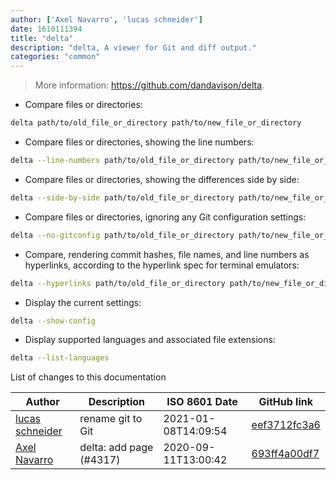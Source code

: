 ```yaml
---
author: ['Axel Navarro', 'lucas schneider']
date: 1610111394
title: "delta"
description: "delta, A viewer for Git and diff output."
categories: "common"
---
```

> More information: <https://github.com/dandavison/delta>.

- Compare files or directories:

```bash
delta path/to/old_file_or_directory path/to/new_file_or_directory
```

- Compare files or directories, showing the line numbers:

```bash
delta --line-numbers path/to/old_file_or_directory path/to/new_file_or_directory
```

- Compare files or directories, showing the differences side by side:

```bash
delta --side-by-side path/to/old_file_or_directory path/to/new_file_or_directory
```

- Compare files or directories, ignoring any Git configuration settings:

```bash
delta --no-gitconfig path/to/old_file_or_directory path/to/new_file_or_directory
```

- Compare, rendering commit hashes, file names, and line numbers as hyperlinks, according to the hyperlink spec for terminal emulators:

```bash
delta --hyperlinks path/to/old_file_or_directory path/to/new_file_or_directory
```

- Display the current settings:

```bash
delta --show-config
```

- Display supported languages and associated file extensions:

```bash
delta --list-languages
```
List of changes to this documentation


Author | Description | ISO 8601 Date | GitHub link
------|-----|-----|-----
[lucas schneider](mailto:casdpa@gmail.com) | rename git to Git | 2021-01-08T14:09:54 | [eef3712fc3a6](https://github.com/tldr-pages/tldr/commit/eef3712fc3a6a3774384b2e4ed934583c8349d75)
[Axel Navarro](mailto:navarroaxel@gmail.com) | delta: add page (#4317) | 2020-09-11T13:00:42 | [693ff4a00df7](https://github.com/tldr-pages/tldr/commit/693ff4a00df7d9736bd3214162c6d8ee2599503b)

